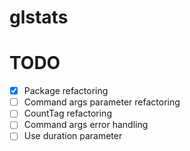 # glstats

# TODO
- [X] Package refactoring
- [ ] Command args parameter refactoring
- [ ] CountTag refactoring
- [ ] Command args error handling
- [ ] Use duration parameter
